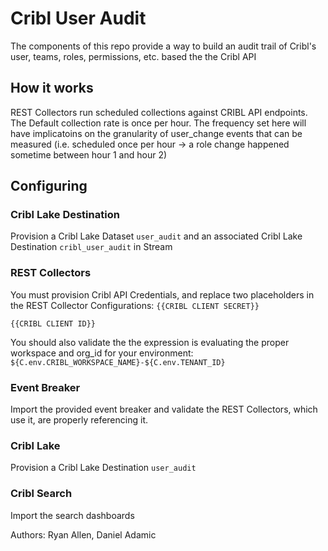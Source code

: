 # Cribl User Audit

The components of this repo provide a way to build an audit trail of Cribl's user, teams, roles, permissions, etc. based the the Cribl API 

## How it works
REST Collectors run scheduled collections against CRIBL API endpoints.  The Default collection rate is once per hour.  The frequency set here will have implicatoins on the granularity of user_change events that can be measured (i.e. scheduled once per hour -> a role change happened sometime between hour 1 and hour 2) 

## Configuring

### Cribl Lake Destination
Provision a Cribl Lake Dataset `user_audit` and an associated Cribl Lake Destination `cribl_user_audit` in Stream

### REST Collectors

You must provision Cribl API Credentials, and replace two placeholders in the REST Collector Configurations:
`{{CRIBL CLIENT SECRET}}` 

`{{CRIBL CLIENT ID}}` 

You should also validate the the expression is evaluating the proper workspace and org_id for your environment:
`${C.env.CRIBL_WORKSPACE_NAME}-${C.env.TENANT_ID}`


### Event Breaker

Import the provided event breaker and validate the REST Collectors, which use it, are properly referencing it.  


### Cribl Lake
Provision a Cribl Lake Destination `user_audit`

### Cribl Search
Import the search dashboards

Authors:
Ryan Allen, 
Daniel Adamic

